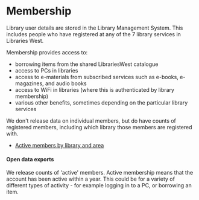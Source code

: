 Membership
==========

Library user details are stored in the Library Management System. This includes people who have registered at any of the 7 library services in Libraries West.

Membership provides access to:

- borrowing items from the shared LibrariesWest catalogue
- access to PCs in libraries
- access to e-materials from subscribed services such as e-books, e-magazines, and audio books
- access to WiFi in libraries (where this is authenticated by library membership)
- various other benefits, sometimes depending on the particular library services

We don't release data on individual members, but do have counts of registered members, including which library those members are registered with.

- [Active members by library and area](./membersbyarea.md)

#### Open data exports

We release counts of 'active' members. Active membership means that the account has been active within a year. This could be for a variety of different types of activity - for example logging in to a PC, or borrowing an item.

